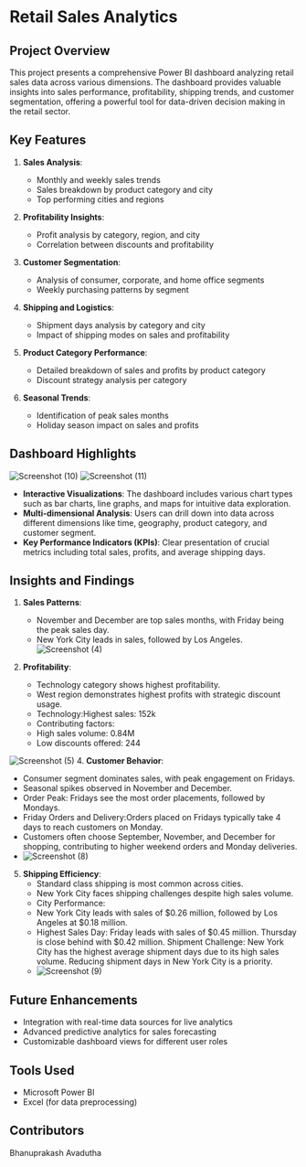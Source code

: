 

# Retail Sales Analytics 

## Project Overview

This project presents a comprehensive Power BI dashboard analyzing retail sales data across various dimensions. The dashboard provides valuable insights into sales performance, profitability, shipping trends, and customer segmentation, offering a powerful tool for data-driven decision making in the retail sector.

## Key Features

1. **Sales Analysis**: 
   - Monthly and weekly sales trends
   - Sales breakdown by product category and city
   - Top performing cities and regions
     

2. **Profitability Insights**:
   - Profit analysis by category, region, and city
   - Correlation between discounts and profitability

3. **Customer Segmentation**:
   - Analysis of consumer, corporate, and home office segments
   - Weekly purchasing patterns by segment

4. **Shipping and Logistics**:
   - Shipment days analysis by category and city
   - Impact of shipping modes on sales and profitability

5. **Product Category Performance**:
   - Detailed breakdown of sales and profits by product category
   - Discount strategy analysis per category

6. **Seasonal Trends**:
   - Identification of peak sales months
   - Holiday season impact on sales and profits

## Dashboard Highlights

![Screenshot (10)](https://github.com/user-attachments/assets/69c2b87a-feea-4fcb-b1fe-d272c642f9aa)
![Screenshot (11)](https://github.com/user-attachments/assets/952472f5-90b0-4e1d-9adc-0d128ac74ece)

- **Interactive Visualizations**: The dashboard includes various chart types such as bar charts, line graphs, and maps for intuitive data exploration.
- **Multi-dimensional Analysis**: Users can drill down into data across different dimensions like time, geography, product category, and customer segment.
- **Key Performance Indicators (KPIs)**: Clear presentation of crucial metrics including total sales, profits, and average shipping days.

## Insights and Findings

1. **Sales Patterns**: 
   - November and December are top sales months, with Friday being the peak sales day.
   - New York City leads in sales, followed by Los Angeles.
     ![Screenshot (4)](https://github.com/user-attachments/assets/3d5da0e5-672e-4edd-8a20-cb44e5943c76)

2. **Profitability**:
   - Technology category shows highest profitability.
   - West region demonstrates highest profits with strategic discount usage.
   - Technology:Highest sales: 152k
   - Contributing factors:
   - High sales volume: 0.84M
   - Low discounts offered: 244

![Screenshot (5)](https://github.com/user-attachments/assets/d98d433d-24b8-4d39-ab73-75706d98b0a9)
4. **Customer Behavior**:
   - Consumer segment dominates sales, with peak engagement on Fridays.
   - Seasonal spikes observed in November and December.
   - Order Peak: Fridays see the most order placements, followed by Mondays.
   - Friday Orders and Delivery:Orders placed on Fridays typically take 4 days to reach customers on Monday.
   - Customers often choose September, November, and December for shopping, contributing to higher weekend orders and Monday deliveries.
   - ![Screenshot (8)](https://github.com/user-attachments/assets/7a5b980e-3161-4090-972b-6c96d9183a12)

5. **Shipping Efficiency**:
   - Standard class shipping is most common across cities.
   - New York City faces shipping challenges despite high sales volume.
   - City Performance:
   - New York City leads with sales of $0.26 million, followed by Los Angeles at $0.18 million.
   - Highest Sales Day:
Friday leads with sales of $0.45 million.
Thursday is close behind with $0.42 million.
Shipment Challenge:
New York City has the highest average shipment days due to its high sales volume.
Reducing shipment days in New York City is a priority.
   - ![Screenshot (9)](https://github.com/user-attachments/assets/df149958-c768-4bd0-bc61-6812ad273c53)


## Future Enhancements

- Integration with real-time data sources for live analytics
- Advanced predictive analytics for sales forecasting
- Customizable dashboard views for different user roles

## Tools Used

- Microsoft Power BI
- Excel (for data preprocessing)

## Contributors
Bhanuprakash Avadutha
